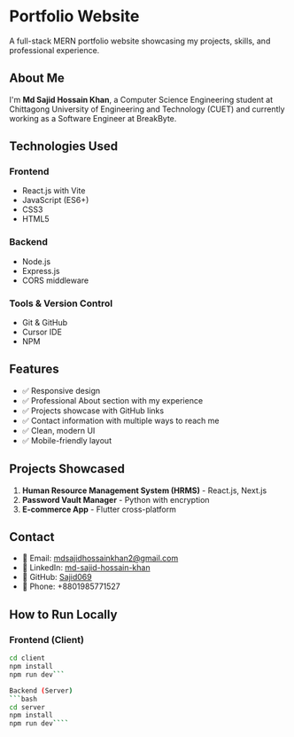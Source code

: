 # Portfolio Website

A full-stack MERN portfolio website showcasing my projects, skills, and professional experience.

## About Me

I'm **Md Sajid Hossain Khan**, a Computer Science Engineering student at Chittagong University of Engineering and Technology (CUET) and currently working as a Software Engineer at BreakByte.

## Technologies Used

### Frontend
- React.js with Vite
- JavaScript (ES6+)
- CSS3
- HTML5

### Backend
- Node.js
- Express.js
- CORS middleware

### Tools & Version Control
- Git & GitHub
- Cursor IDE
- NPM

## Features

- ✅ Responsive design
- ✅ Professional About section with my experience
- ✅ Projects showcase with GitHub links
- ✅ Contact information with multiple ways to reach me
- ✅ Clean, modern UI
- ✅ Mobile-friendly layout

## Projects Showcased

1. **Human Resource Management System (HRMS)** - React.js, Next.js
2. **Password Vault Manager** - Python with encryption
3. **E-commerce App** - Flutter cross-platform

## Contact

- 📧 Email: mdsajidhossainkhan2@gmail.com
- 💼 LinkedIn: [md-sajid-hossain-khan](https://linkedin.com/in/md-sajid-hossain-khan/)
- 🐙 GitHub: [Sajid069](https://github.com/Sajid069)
- 📱 Phone: +8801985771527

## How to Run Locally

### Frontend (Client)
```bash
cd client
npm install
npm run dev```

Backend (Server)
```bash
cd server
npm install
npm run dev````